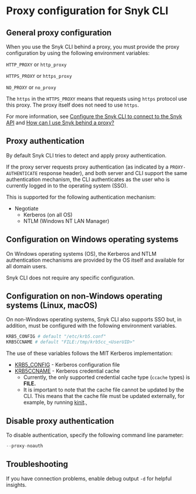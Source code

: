 # Proxy configuration for Snyk CLI

## General proxy configuration

When you use the Snyk CLI behind a proxy, you must provide the proxy configuration by using the following environment variables:

`HTTP_PROXY` or `http_proxy`

`HTTPS_PROXY` or `https_proxy`

`NO_PROXY` or `no_proxy`

The `https` in the `HTTPS_PROXY` means that requests using `https` protocol use this proxy. The proxy itself does not need to use `https`.

For more information, see [Configure the Snyk CLI to connect to the Snyk API](configure-snyk-cli-to-connect-to-snyk-api.md) and [How can I use Snyk behind a proxy?](https://support.snyk.io/s/article/How-can-I-use-Snyk-behind-a-proxy)

## Proxy authentication

By default Snyk CLI tries to detect and apply proxy authentication.

If the proxy server requests proxy authentication (as indicated by a `PROXY-AUTHENTICATE` response header), and both server and CLI support the same authentication mechanism, the CLI authenticates as the user who is currently logged in to the operating system (SSO).

This is supported for the following authentication mechanism:

* Negotiate
  * Kerberos (on all OS)
  * NTLM (Windows NT LAN Manager)

## Configuration on Windows operating systems

On Windows operating systems (OS), the Kerberos and NTLM authentication mechanisms are provided by the OS itself and available for all domain users.

Snyk CLI does not require any specific configuration.

## Configuration on non-Windows operating systems (Linux, macOS)

On non-Windows operating systems, Snyk CLI also supports SSO but, in addition, must be configured with the following environment variables.

```bash
KRB5_CONFIG # default "/etc/krb5.conf"
KRB5CCNAME # default "FILE:/tmp/krb5cc_<UserUID>"
```

The use of these variables follows the MIT Kerberos implementation:

* [KRB5\_CONFIG](https://web.mit.edu/kerberos/krb5-devel/doc/admin/conf_files/krb5_conf.html) - Kerberos configuration file
* [KRB5CCNAME](https://web.mit.edu/kerberos/krb5-1.12/doc/basic/ccache_def.html) - Kerberos credential cache
  * Currently, the only supported credential cache type (`ccache` types) is **FILE.**
  * It is important to note that the cache file cannot be updated by the CLI. This means that the cache file must be updated externally, for example, by running [kinit](https://web.mit.edu/kerberos/krb5-1.12/doc/user/user_commands/kinit.html).,

## Disable proxy authentication

To disable authentication, specify the following command line parameter:

```jsx
--proxy-noauth
```

## Troubleshooting

If you have connection problems, enable debug output `-d` for helpful insights.
